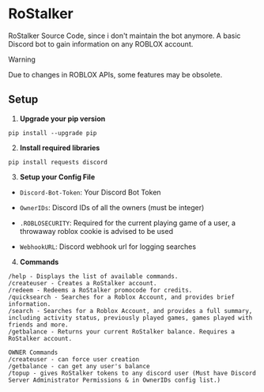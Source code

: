 # RoStalker

RoStalker Source Code, since i don't maintain the bot anymore. 
A basic Discord bot to gain information on any ROBLOX account.

> [!WARNING]
> Due to changes in ROBLOX APIs, some features may be obsolete.

## Setup

1. **Upgrade your pip version**
```
pip install --upgrade pip
```

2. **Install required libraries**
```
pip install requests discord
```

3. **Setup your Config File**

- `Discord-Bot-Token`: Your Discord Bot Token

- `OwnerIDs`: Discord IDs of all the owners (must be integer)

- `.ROBLOSECURITY`: Required for the current playing game of a user, a throwaway roblox cookie is advised to be used

- `WebhookURL`: Discord webhook url for logging searches

4. **Commands**
```
/help - Displays the list of available commands.
/createuser - Creates a RoStalker account.
/redeem - Redeems a RoStalker promocode for credits.
/quicksearch - Searches for a Roblox Account, and provides brief information.
/search - Searches for a Roblox Account, and provides a full summary, including activity status, previously played games, games played with friends and more.
/getbalance - Returns your current RoStalker balance. Requires a RoStalker account.

OWNER Commands
/createuser - can force user creation
/getbalance - can get any user's balance
/topup - gives RoStalker tokens to any discord user (Must have Discord Server Administrator Permissions & in OwnerIDs config list.)
```
